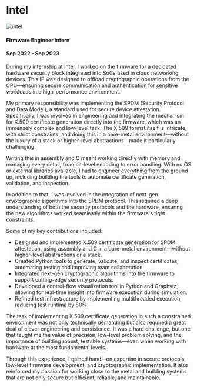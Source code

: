 # Intel

![intel](/logos/intel_logo.png)

#### Firmware Engineer Intern
#### Sep 2022 - Sep 2023

During my internship at Intel, I worked on the firmware for a dedicated
hardware security block integrated into SoCs used in cloud networking devices.
This IP was designed to offload cryptographic operations from the CPU—ensuring
secure communication and authentication for sensitive workloads in a
high-performance environment.

My primary responsibility was implementing the SPDM (Security Protocol and Data
Model), a standard used for secure device attestation. Specifically, I was
involved in engineering and integrating the mechanism for X.509 certificate
generation directly into the firmware, which was an immensely complex and
low-level task. The X.509 format itself is intricate, with strict constraints,
and doing this in a bare-metal environment—without the luxury of a stack or
higher-level abstractions—made it particularly challenging. 

Writing this in assembly and C meant working directly with memory and managing
every detail, from bit-level encoding to error handling. With no OS or external
libraries available, I had to engineer everything from the ground up, including
building the tools to automate certificate generation, validation, and
inspection.

In addition to that, I was involved in the integration of next-gen
cryptographic algorithms into the SPDM protocol. This required a deep
understanding of both the security protocols and the hardware, ensuring the new
algorithms worked seamlessly within the firmware's tight constraints.

Some of my key contributions included:
- Designed and implemented X.509 certificate generation for SPDM attestation, using assembly and C in a bare-metal environment—without higher-level abstractions or a stack.
- Created Python tools to generate, validate, and inspect certificates, automating testing and improving team collaboration.
- Integrated next-gen cryptographic algorithms into the firmware to support cutting-edge security protocols.
- Developed a control-flow visualization tool in Python and Graphviz, allowing for real-time insight into firmware execution during simulation.
- Refined test infrastructure by implementing multithreaded execution, reducing test runtime by 80%.

The task of implementing X.509 certificate generation in such a constrained
environment was not only technically demanding but also required a great deal
of clever engineering and persistence. It was a hard challenge, but one that
taught me the value of precision, low-level problem solving, and the importance
of building robust, testable systems—even when working with hardware at the
most fundamental levels.

Through this experience, I gained hands-on expertise in secure protocols,
low-level firmware development, and cryptographic implementation. It also
reinforced my passion for working close to the metal and building systems that
are not only secure but efficient, reliable, and maintainable.
